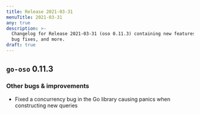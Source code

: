 ```yaml
---
title: Release 2021-03-31
menuTitle: 2021-03-31
any: true
description: >-
  Changelog for Release 2021-03-31 (oso 0.11.3) containing new features,
  bug fixes, and more.
draft: true
---
```


## `go-oso` 0.11.3

### Other bugs & improvements

- Fixed a concurrency bug in the Go library causing panics when constructing new queries